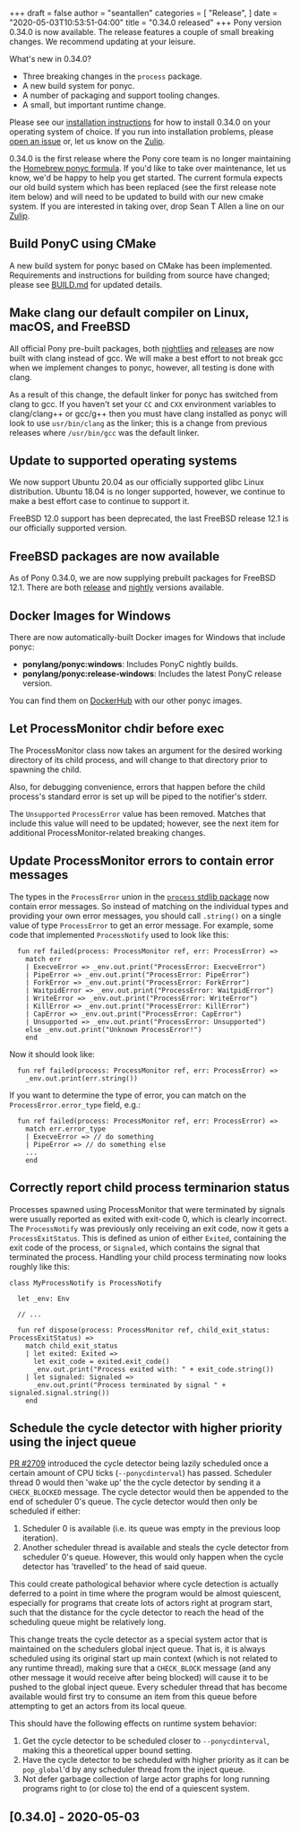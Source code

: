 +++
draft = false
author = "seantallen"
categories = [
    "Release",
]
date = "2020-05-03T10:53:51-04:00"
title = "0.34.0 released"
+++
Pony version 0.34.0 is now available. The release features a couple of small breaking changes. We recommend updating at your leisure.
<!--more-->

What's new in 0.34.0?

- Three breaking changes in the `process` package.
- A new build system for ponyc.
- A number of packaging and support tooling changes.
- A small, but important runtime change.

Please see our [installation instructions](https://github.com/ponylang/ponyc/blob/master/INSTALL.md) for how to install 0.34.0 on your operating system of choice. If you run into installation problems, please [open an issue](https://github.com/ponylang/ponyc/issues) or, let us know on the [Zulip](https://ponylang.zulipchat.com/).

0.34.0 is the first release where the Pony core team is no longer maintaining the [Homebrew ponyc formula](https://github.com/Homebrew/homebrew-core/blob/e23eb100be815d3d460109ad06f487adb686edd1/Formula/ponyc.rb). If you'd like to take over maintenance, let us know, we'd be happy to help you get started. The current formula expects our old build system which has been replaced (see the first release note item below) and will need to be updated to build with our new cmake system. If you are interested in taking over, drop Sean T Allen a line on our [Zulip](https://ponylang.zulipchat.com/#narrow/stream/190364-release).

## Build PonyC using CMake

A new build system for ponyc based on CMake has been implemented. Requirements and instructions for building from source have changed; please see [BUILD.md](https://github.com/ponylang/ponyc/blob/master/BUILD.md) for updated details.

## Make clang our default compiler on Linux, macOS, and FreeBSD

All official Pony pre-built packages, both [nightlies](https://cloudsmith.io/~ponylang/repos/nightlies/packages/) and [releases](https://cloudsmith.io/~ponylang/repos/releases/packages/) are now built with clang instead of gcc. We will make a best effort to not break gcc when we implement changes to ponyc, however, all testing is done with clang.

As a result of this change, the default linker for ponyc has switched from clang to gcc. If you haven't set your `CC` and `CXX` environment variables to clang/clang++ or gcc/g++ then you must have clang installed as ponyc will look to use `usr/bin/clang` as the linker; this is a change from previous releases where `/usr/bin/gcc` was the default linker.

## Update to supported operating systems

We now support Ubuntu 20.04 as our officially supported glibc Linux distribution. Ubuntu 18.04 is no longer supported, however, we continue to make a best effort case to continue to support it.

FreeBSD 12.0 support has been deprecated, the last FreeBSD release 12.1 is our officially supported version.

## FreeBSD packages are now available

As of Pony 0.34.0, we are now supplying prebuilt packages for FreeBSD 12.1. There are both [release](https://cloudsmith.io/~ponylang/repos/releases/packages/?q=name%3A%27%5Eponyc-x86-64-unknown-freebsd12.1.tar.gz%24%27) and [nightly](https://cloudsmith.io/~ponylang/repos/nightlies/packages/?q=name%3A%27%5Eponyc-x86-64-unknown-freebsd12.1.tar.gz%24%27) versions available.

## Docker Images for Windows

There are now automatically-built Docker images for Windows that include ponyc:

- **ponylang/ponyc:windows**: Includes PonyC nightly builds.
- **ponylang/ponyc:release-windows**: Includes the latest PonyC release version.

You can find them on [DockerHub](https://hub.docker.com/r/ponylang/ponyc) with our other ponyc images.

## Let ProcessMonitor chdir before exec

The ProcessMonitor class now takes an argument for the desired working directory of its child process, and will change to that directory prior to spawning the child.

Also, for debugging convenience, errors that happen before the child process's standard error is set up will be piped to the notifier's stderr.

The `Unsupported` `ProcessError` value has been removed. Matches that include this value will need to be updated; however, see the next item for additional ProcessMonitor-related breaking changes.

## Update ProcessMonitor errors to contain error messages

The types in the `ProcessError` union in the [`process` stdlib package](https://stdlib.ponylang.org/process--index/) now contain error messages.  So instead of matching on the individual types and providing your own error messages, you should call `.string()` on a single value of type `ProcessError` to get an error message. For example, some code that implemented `ProcessNotify` used to look like this:

```
  fun ref failed(process: ProcessMonitor ref, err: ProcessError) =>
    match err
    | ExecveError => _env.out.print("ProcessError: ExecveError")
    | PipeError => _env.out.print("ProcessError: PipeError")
    | ForkError => _env.out.print("ProcessError: ForkError")
    | WaitpidError => _env.out.print("ProcessError: WaitpidError")
    | WriteError => _env.out.print("ProcessError: WriteError")
    | KillError => _env.out.print("ProcessError: KillError")
    | CapError => _env.out.print("ProcessError: CapError")
    | Unsupported => _env.out.print("ProcessError: Unsupported")
    else _env.out.print("Unknown ProcessError!")
    end
```

Now it should look like:

```
  fun ref failed(process: ProcessMonitor ref, err: ProcessError) =>
    _env.out.print(err.string())
```

If you want to determine the type of error, you can match on the `ProcessError.error_type` field, e.g.:

```
  fun ref failed(process: ProcessMonitor ref, err: ProcessError) =>
    match err.error_type
    | ExecveError => // do something
    | PipeError => // do something else
    ...
    end
```

## Correctly report child process terminarion status

Processes spawned using ProcessMonitor that were terminated by signals were usually reported as exited with exit-code 0, which is clearly incorrect. The `ProcessNotify` was previously only receiving an exit code, now it gets a `ProcessExitStatus`. This is defined as union of either `Exited`, containing the exit code of the process, or `Signaled`, which contains the signal that terminated the process. Handling your child process terminating now looks roughly like this:

```
class MyProcessNotify is ProcessNotify

  let _env: Env

  // ...

  fun ref dispose(process: ProcessMonitor ref, child_exit_status: ProcessExitStatus) =>
    match child_exit_status
    | let exited: Exited =>
      let exit_code = exited.exit_code()
      _env.out.print("Process exited with: " + exit_code.string())
    | let signaled: Signaled =>
      _env.out.print("Process terminated by signal " + signaled.signal.string())
    end
```

## Schedule the cycle detector with higher priority using the inject queue

[PR #2709](https://github.com/ponylang/ponyc/pull/2709) introduced the cycle detector being lazily scheduled once a certain amount of CPU ticks (`--ponycdinterval`) has passed. Scheduler thread 0 would then 'wake up' the the cycle detector by sending it a `CHECK_BLOCKED` message. The cycle detector would then be appended to the end of scheduler 0's queue. The cycle detector would then only be scheduled if either:

1. Scheduler 0 is available (i.e. its queue was empty in the previous loop iteration).
2. Another scheduler thread is available and steals the cycle detector from scheduler 0's queue. However, this would only happen when the cycle detector has 'travelled' to the head of said queue.

This could create pathological behavior where cycle detection is actually deferred to a point in time where the program would be almost quiescent, especially for programs that create lots of actors right at program start, such that the distance for the cycle detector to reach the head of the scheduling queue might be relatively long.

This change treats the cycle detector as a special system actor that is maintained on the schedulers global inject queue. That is, it is always scheduled using its original start up main context (which is not related to any runtime thread), making sure that a `CHECK_BLOCK` message (and any other message it would receive after being blocked) will cause it to be pushed to the global inject queue. Every scheduler thread that has become available would first try to consume an item from this queue before attempting to get an actors from its local queue.

This should have the following effects on runtime system behavior:

1. Get the cycle detector to be scheduled closer to `--ponycdinterval`, making this a theoretical upper bound setting.
2. Have the cycle detector to be scheduled with higher priority as it can be `pop_global`'d by any scheduler thread from the inject queue.
3. Not defer garbage collection of large actor graphs for long running programs right to (or close to) the end of a quiescent system.

## [0.34.0] - 2020-05-03
